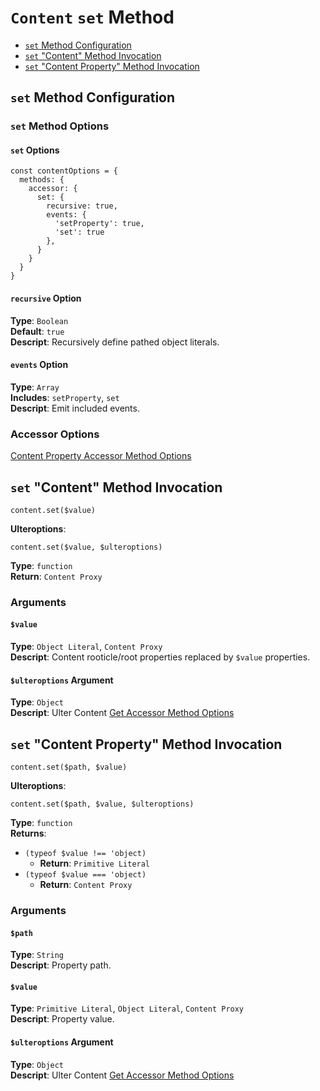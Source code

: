 # `Content` `set` Method
 - [`set` Method Configuration](#set-method-configuration)
 - [`set` "Content" Method Invocation](#set-content-method-invocation)
 - [`set` "Content Property" Method Invocation](#set-content-property-method-invocation)
## `set` Method Configuration
### `set` Method Options
#### `set` Options
```
const contentOptions = {
  methods: {
    accessor: {
      set: {
        recursive: true,
        events: {
          'setProperty': true,
          'set': true
        },
      }
    }
  }
}
```
#### `recursive` Option
**Type**: `Boolean`  
**Default**: `true`  
**Descript**: Recursively define pathed object literals.  
#### `events` Option
**Type**: `Array`  
**Includes**: `setProperty`, `set`  
**Descript**: Emit included events.  

### Accessor Options
[Content Property Accessor Method Options](../index.md#path-options)

## `set` "Content" Method Invocation
```
content.set($value)
```
**Ulteroptions**:  
```
content.set($value, $ulteroptions)
```
**Type**: `function`  
**Return**: `Content Proxy`  
### Arguments
#### `$value`
**Type**: `Object Literal`, `Content Proxy`  
**Descript**: Content rooticle/root properties replaced by `$value` properties.  
#### `$ulteroptions` Argument
**Type**: `Object`  
**Descript**: Ulter Content [Get Accessor Method Options](#get-method-options)

## `set` "Content Property" Method Invocation
```
content.set($path, $value)
```
**Ulteroptions**:  
```
content.set($path, $value, $ulteroptions)
```
**Type**: `function`  
**Returns**:  
 - `(typeof $value !== 'object)`  
   - **Return**:  `Primitive Literal`  
 - `(typeof $value === 'object)`  
   - **Return**: `Content Proxy`  
### Arguments
#### `$path`
**Type**: `String`  
**Descript**: Property path.  
#### `$value`
**Type**: `Primitive Literal`, `Object Literal`, `Content Proxy`  
**Descript**: Property value. 
#### `$ulteroptions` Argument
**Type**: `Object`  
**Descript**: Ulter Content [Get Accessor Method Options](#get-method-options)
